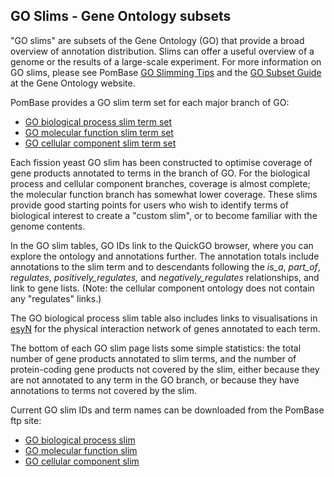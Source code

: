 ## GO Slims - Gene Ontology subsets

"GO slims" are subsets of the Gene Ontology (GO) that provide a broad
overview of annotation distribution. Slims can offer a useful overview
of a genome or the results of a large-scale experiment. For more
information on GO slims, please see PomBase [GO Slimming
Tips](/browse-curation/fission-yeast-go-slimming-tips) and the [GO
Subset Guide](http://geneontology.org/docs/go-subset-guide/) at the
Gene Ontology website.

PomBase provides a GO slim term set for each major branch of GO:
- [GO biological process slim term set](/browse-curation/fission-yeast-bp-go-slim-terms)
- [GO molecular function slim term set](/browse-curation/fission-yeast-mf-go-slim-terms)
- [GO cellular component slim term set](/browse-curation/fission-yeast-cc-go-slim-terms)

Each fission yeast GO slim has been constructed to optimise coverage
of gene products annotated to terms in the branch of GO. For the
biological process and cellular component branches, coverage is almost
complete; the molecular function branch has somewhat lower
coverage. These slims provide good starting points for users who wish
to identify terms of biological interest to create a "custom slim", or
to become familiar with the genome contents.

In the GO slim tables, GO IDs link to the QuickGO browser, where you
can explore the ontology and annotations further. The annotation
totals include annotations to the slim term and to descendants
following the *is\_a*, *part\_of*, *regulates*,
*positively\_regulates,* and *negatively\_regulates* relationships,
and link to gene lists. (Note: the cellular component ontology does
not contain any "regulates" links.) 

The GO biological process slim table also includes links to
visualisations in [esyN](http://www.esyn.org/) for the physical
interaction network of genes annotated to each term.

The bottom of each GO slim page lists some simple statistics: the
total number of gene products annotated to slim terms, and the number
of protein-coding gene products not covered by the slim, either
because they are not annotated to any term in the GO branch, or
because they have annotations to terms not covered by the slim.

Current GO slim IDs and term names can be downloaded from the PomBase ftp site:
- [GO biological process slim](ftp://ftp.pombase.org/nightly_update/misc/bp_goslim_pombe_ids_and_names.tsv)
- [GO molecular function slim](ftp://ftp.pombase.org/nightly_update/misc/mf_goslim_pombe_ids_and_names.tsv)
- [GO cellular component slim](ftp://ftp.pombase.org/nightly_update/misc/cc_goslim_pombe_ids_and_names.tsv)
